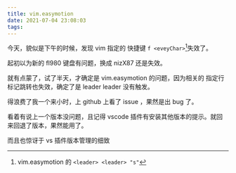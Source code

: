```yaml
---
title: vim.easymotion
date: 2021-07-04 23:08:03
tags:
---
```


今天，貌似是下午的时候，发现 vim 指定的 快捷键 `f <eveyChar>`[^f映射为]失效了。
[^f映射为]:vim.easymotion 的 `<leader> <leader> "s"`

起初以为新的 fl980 键盘有问题，换成 nizX87 还是失效。

就有点蒙了，试了半天，才确定是 vim.easymotion 的问题，因为相关的 指定行标记跳转也失效，确定了是 leader leader 没有触发。

得浪费了我一个来小时，上 github 上看了 issue ，果然是出 bug 了。

看着有说上一个版本没问题，且记得 vscode 插件有安装其他版本的提示。就回来回退了版本，果然能用了。

而且也惊讶于 vs 插件版本管理的细致
